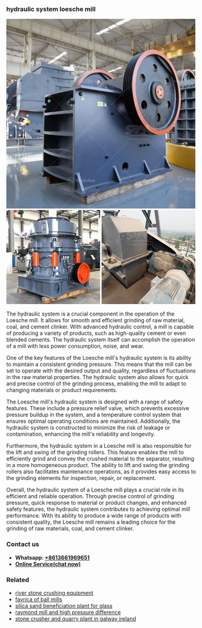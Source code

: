 <h3>hydraulic system loesche mill</h3><img src='1703042066.jpg' alt=''><p>The hydraulic system is a crucial component in the operation of the Loesche mill. It allows for smooth and efficient grinding of raw material, coal, and cement clinker. With advanced hydraulic control, a mill is capable of producing a variety of products, such as high-quality cement or even blended cements. The hydraulic system itself can accomplish the operation of a mill with less power consumption, noise, and wear.</p><p>One of the key features of the Loesche mill's hydraulic system is its ability to maintain a consistent grinding pressure. This means that the mill can be set to operate with the desired output and quality, regardless of fluctuations in the raw material properties. The hydraulic system also allows for quick and precise control of the grinding process, enabling the mill to adapt to changing materials or product requirements.</p><p>The Loesche mill's hydraulic system is designed with a range of safety features. These include a pressure relief valve, which prevents excessive pressure buildup in the system, and a temperature control system that ensures optimal operating conditions are maintained. Additionally, the hydraulic system is constructed to minimize the risk of leakage or contamination, enhancing the mill's reliability and longevity.</p><p>Furthermore, the hydraulic system in a Loesche mill is also responsible for the lift and swing of the grinding rollers. This feature enables the mill to efficiently grind and convey the crushed material to the separator, resulting in a more homogeneous product. The ability to lift and swing the grinding rollers also facilitates maintenance operations, as it provides easy access to the grinding elements for inspection, repair, or replacement.</p><p>Overall, the hydraulic system of a Loesche mill plays a crucial role in its efficient and reliable operation. Through precise control of grinding pressure, quick response to material or product changes, and enhanced safety features, the hydraulic system contributes to achieving optimal mill performance. With its ability to produce a wide range of products with consistent quality, the Loesche mill remains a leading choice for the grinding of raw materials, coal, and cement clinker.</p><h3>Contact us</h3><ul><li><strong>Whatsapp:&nbsp;<a href="https://wa.me/8613661969651">+8613661969651</a></strong></li><li><a href="https://swt.shibang-china.com/?git&amp;zhl&amp;hydraulic system loesche mill"><strong>Online Service(chat now)</strong></a></li></ul><h3>Related</h3><ul><li><a href='river stone crushing equipment.md'>river stone crushing equipment</a></li><li><a href='favrica of ball mills.md'>favrica of ball mills</a></li><li><a href='silica sand beneficiation plant for glass.md'>silica sand beneficiation plant for glass</a></li><li><a href='raymond mill and high pressure difference.md'>raymond mill and high pressure difference</a></li><li><a href='stone crusher and quarry plant in galway ireland.md'>stone crusher and quarry plant in galway ireland</a></li></ul>